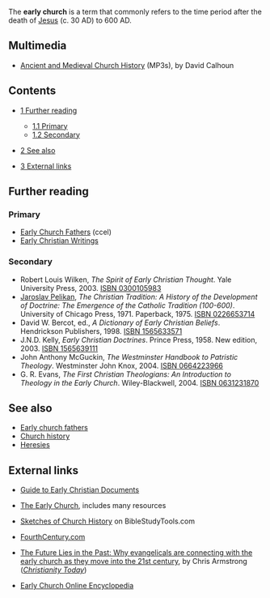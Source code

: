 The **early church** is a term that commonly refers to the time
period after the death of [Jesus](Jesus "Jesus") (c. 30 AD) to 600
AD.

## Multimedia

-   [Ancient and Medieval Church History](http://worldwide-classroom.com/courses/info/ch310/)
    (MP3s), by David Calhoun

## Contents

-   [1 Further reading](#Further_reading)
    -   [1.1 Primary](#Primary)
    -   [1.2 Secondary](#Secondary)

-   [2 See also](#See_also)
-   [3 External links](#External_links)

## Further reading

### Primary

-   [Early Church Fathers](http://www.ccel.org/fathers.html) (ccel)
-   [Early Christian Writings](http://www.earlychristianwritings.com/)

### Secondary

-   Robert Louis Wilken, *The Spirit of Early Christian Thought*.
    Yale University Press, 2003.
    [ISBN 0300105983](http://www.theopedia.com/Special:BookSources/0300105983)
-   [Jaroslav Pelikan](Jaroslav_Pelikan "Jaroslav Pelikan"),
    *The Christian Tradition: A History of the Development of Doctrine: The Emergence of the Catholic Tradition (100-600)*.
    University of Chicago Press, 1971. Paperback, 1975.
    [ISBN 0226653714](http://www.theopedia.com/Special:BookSources/0226653714)
-   David W. Bercot, ed.,
    *A Dictionary of Early Christian Beliefs*. Hendrickson Publishers,
    1998.
    [ISBN 1565633571](http://www.theopedia.com/Special:BookSources/1565633571)
-   J.N.D. Kelly, *Early Christian Doctrines*. Prince Press, 1958.
    New edition, 2003.
    [ISBN 1565639111](http://www.theopedia.com/Special:BookSources/1565639111)
-   John Anthony McGuckin,
    *The Westminster Handbook to Patristic Theology*. Westminster John
    Knox, 2004.
    [ISBN 0664223966](http://www.theopedia.com/Special:BookSources/0664223966)
-   G. R. Evans,
    *The First Christian Theologians: An Introduction to Theology in the Early Church*.
    Wiley-Blackwell, 2004.
    [ISBN 0631231870](http://www.theopedia.com/Special:BookSources/0631231870)

## See also

-   [Early church fathers](Early_church_fathers "Early church fathers")
-   [Church history](Church_history "Church history")
-   [Heresies](http://www.theopedia.com/Category:Heresies "Category:Heresies")

## External links

-   [Guide to Early Christian Documents](http://www.iclnet.org/pub/resources/christian-history.html)
-   [The Early Church](http://www.christianitytoday.com/ch/byperiod/earlychurch),
    includes many resources

-   [Sketches of Church History](http://www.biblestudytools.com/history/sketches-of-church-history/ad-33-604/)
    on BibleStudyTools.com
-   [FourthCentury.com](http://www.fourthcentury.com/)
-   [The Future Lies in the Past: Why evangelicals are connecting with the early church as they move into the 21st century](http://www.christianitytoday.com/ct/2008/february/22.22.html),
    by Chris Armstrong
    (*[Christianity Today](Christianity_Today "Christianity Today")*)
-   [Early Church Online Encyclopedia](http://ecole.evansville.edu/)



